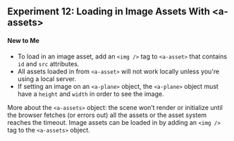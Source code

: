## Experiment 12: Loading in Image Assets With \<a-assets\>

#### New to Me
- To load in an image asset, add an `<img />` tag to `<a-asset>` that contains `id` and `src` attributes.
- All assets loaded in from `<a-asset>` will not work locally unless you're using a local server.
- If setting an image on an `<a-plane>` object, the `<a-plane>` object must have a `height` and `width` in order to see the image.

More about the `<a-assets>` object: the scene won’t render or initialize until the browser fetches (or errors out) all the assets or the asset system reaches the timeout. Image assets can be loaded in by adding an `<img />` tag to the `<a-assets>` object.